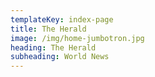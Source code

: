 ```yaml
---
templateKey: index-page
title: The Herald
image: /img/home-jumbotron.jpg
heading: The Herald
subheading: World News
---
```

